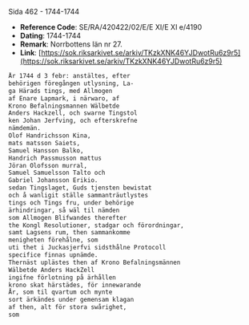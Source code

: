 Sida 462 - 1744-1744

- **Reference Code**: SE/RA/420422/02/E/E XI/E XI e/4190
- **Dating**: 1744-1744
- **Remark**: Norrbottens län nr 27.
- **Link**: [https://sok.riksarkivet.se/arkiv/TKzkXNK46YJDwotRu6z9r5](https://sok.riksarkivet.se/arkiv/TKzkXNK46YJDwotRu6z9r5)

```txt linenums="1"
År 1744 d 3 febr: anstältes, efter
behörigen föregången utlysning, La-
ga Härads tings, med Allmogen
af Enare Lapmark, i närwaro, af
Krono Befalningsmannen Wälbetde
Anders Hackzell, och swarne Tingstol
ken Johan Jerfving, och efterskrefne
nämdemän.
Olof Handrichsson Kina,
mats matsson Saiets,
Samuel Hansson Balko,
Handrich Passmusson mattus
Jöran Olofsson murral,
Samuel Samuelsson Talto och
Gabriel Johansson Erikio.
sedan Tingslaget, Guds tjensten bewistat
och å wanligit ställe sammanträutlystes
tings och Tings fru, under behörige
ärhindringar, så wäl til nämden
som Allmogen Blifwandes therefter
the Kongl Resolutioner, stadgar och förordningar,
samt Lagsens rum, then sammankomme
menigheten förehålne, som
uti thet i Juckasjerfvi sidsthålne Protocoll
specifice finnas upnämde.
Thernäst uplästes then af Krono Befalningsmännen
Wälbetde Anders HackZell
ingifne förlotning på ärhållen
krono skat härstädes, för innewarande
År, som til qvartum och mynte
sort ärkändes under gemensam klagan
af then, alt för stora swårighet,
som
```
